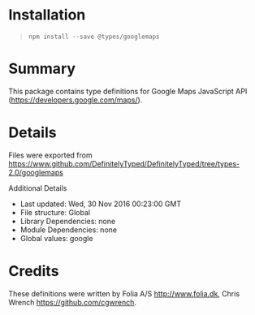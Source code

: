 # Installation
> `npm install --save @types/googlemaps`

# Summary
This package contains type definitions for Google Maps JavaScript API (https://developers.google.com/maps/).

# Details
Files were exported from https://www.github.com/DefinitelyTyped/DefinitelyTyped/tree/types-2.0/googlemaps

Additional Details
 * Last updated: Wed, 30 Nov 2016 00:23:00 GMT
 * File structure: Global
 * Library Dependencies: none
 * Module Dependencies: none
 * Global values: google

# Credits
These definitions were written by Folia A/S <http://www.folia.dk>, Chris Wrench <https://github.com/cgwrench>.
